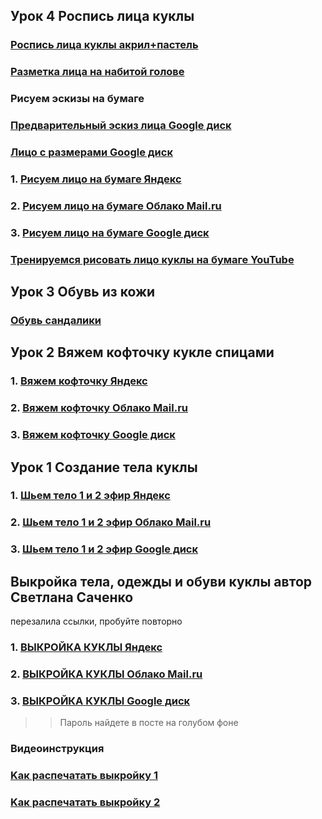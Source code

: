 ## Урок 4 Роспись лица куклы 

### [Роспись лица куклы акрил+пастель](https://drive.google.com/file/d/1cGzGNFmQ2YfMS2qkBK0iqf7x_EaJapSr/view?usp=sharing)

### [Разметка лица на набитой голове](https://drive.google.com/file/d/1ruwY_KWMtjAmXVfy0O4r_ZyVoONGpBfd/view?usp=sharing)

### Рисуем эскизы на бумаге

### [Предварительный эскиз лица Google диск](https://drive.google.com/file/d/145etVwajjhe1r3A3hk3vmA78kennh-4-/view?usp=drivesdk)
### [Лицо с размерами Google диск](https://drive.google.com/file/d/1Qd9ElYSoPcx_WDzrM0dD7YZD1Fb8qxl2/view?usp=sharing)

### 1. [Рисуем лицо на бумаге Яндекс](https://yadi.sk/d/mlPWeFFqneWYyw)
### 2. [Рисуем лицо на бумаге Облако Mail.ru](https://cloud.mail.ru/public/5vVN/49aT6RKrU)
### 3. [Рисуем лицо на бумаге Google диск](https://drive.google.com/file/d/1zeDMVaZxvJ47P_b6QARvdAhuQPJZyk-u/view?usp=sharing)

### [Тренируемся рисовать лицо куклы на бумаге YouTube](https://youtu.be/PY8D7pzAEyM)


## Урок 3 Обувь из кожи

### [Обувь сандалики](https://drive.google.com/file/d/1LhUfyuoBvxyRL9IwYctJkWZ56-UVpKlK/view?usp=sharing)


## Урок 2 Вяжем кофточку кукле спицами

### 1. [Вяжем кофточку Яндекс](https://yadi.sk/d/eEIlQkHPhgkBMg)
 
### 2. [Вяжем кофточку Облако Mail.ru](https://cloud.mail.ru/public/5aqc/4M7K617Fp)
 
### 3. [Вяжем кофточку Google диск](https://drive.google.com/file/d/1Gku4h8WGIZuEWdDVnazBQcdR1tx1QPfk/view?usp=sharing)


## Урок 1 Создание тела куклы

### 1. [Шьем тело 1 и 2 эфир Яндекс](https://yadi.sk/d/U-ewLY_aF48VqA)
 
### 2. [Шьем тело 1 и 2 эфир Облако Mail.ru](https://cloud.mail.ru/public/2zsC/27hccfu43)
 
### 3. [Шьем тело 1 и 2 эфир Google диск](https://drive.google.com/open?id=18GipxD8KsEShq3A2j-FsUdmbSBpqVHmr)



## Выкройка тела, одежды и обуви куклы автор Светлана Саченко 
перезалила ссылки, пробуйте повторно
 
### 1. [ВЫКРОЙКА КУКЛЫ Яндекс](https://yadi.sk/d/bYJ6DSDoRC22ww)
 
### 2. [ВЫКРОЙКА КУКЛЫ Облако Mail.ru](https://cloud.mail.ru/public/v7jM/4uYhrVd5p)
 
### 3. [ВЫКРОЙКА КУКЛЫ Google диск](https://drive.google.com/file/d/1JO_CCw0ELHRqXBIi-Zpppm2kYlO3DvxI/view?usp=sharing)
 
>> Пароль найдете в посте на голубом фоне 
 
### Видеоинструкция

### [Kак распечатать выкройку 1](https://youtu.be/-pD-CA23ALA)
### [Kак распечатать выкройку 2](https://youtu.be/w7LxMWOIVJg)
 
